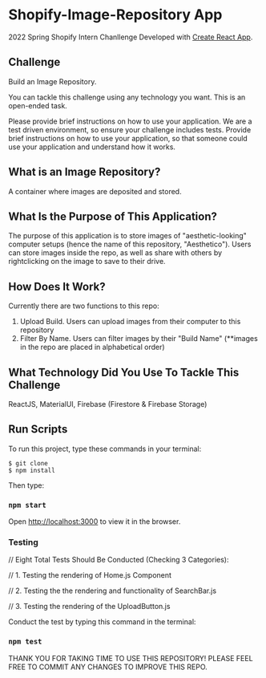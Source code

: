 # Shopify-Image-Repository App

2022 Spring Shopify Intern Chanllenge Developed with [Create React App](https://github.com/facebook/create-react-app). 

## Challenge
Build an Image Repository.

You can tackle this challenge using any technology you want. This is an open-ended task.

Please provide brief instructions on how to use your application. We are a test driven environment, so ensure your challenge includes tests. Provide brief instructions on how to use your application, so that someone could use your application and understand how it works.

## What is an Image Repository?
A container where images are deposited and stored.

## What Is the Purpose of This Application?
The purpose of this application is to store images of "aesthetic-looking" computer setups (hence the name of this repository, "Aesthetico"). Users can store images inside the repo, as well as share with others by rightclicking on the image to save to their drive. 

## How Does It Work?
Currently there are two functions to this repo:

1. Upload Build. Users can upload images from their computer to this repository
2. Filter By Name. Users can filter images by their "Build Name" (**images in the repo are placed in alphabetical order)

## What Technology Did You Use To Tackle This Challenge
ReactJS, MaterialUI, Firebase (Firestore & Firebase Storage)

## Run Scripts

To run this project, type these commands in your terminal:
```
$ git clone
$ npm install
```
Then type:
### `npm start`

Open [http://localhost:3000](http://localhost:3000) to view it in the browser.

### Testing

// Eight Total Tests Should Be Conducted (Checking 3 Categories):

// 1. Testing the rendering of Home.js Component

// 2. Testing the the rendering and functionality of SearchBar.js

// 3. Testing the rendering of the UploadButton.js

Conduct the test by typing this command in the terminal:
### `npm test`


THANK YOU FOR TAKING TIME TO USE THIS REPOSITORY! PLEASE FEEL FREE TO COMMIT ANY CHANGES TO IMPROVE THIS REPO. 
